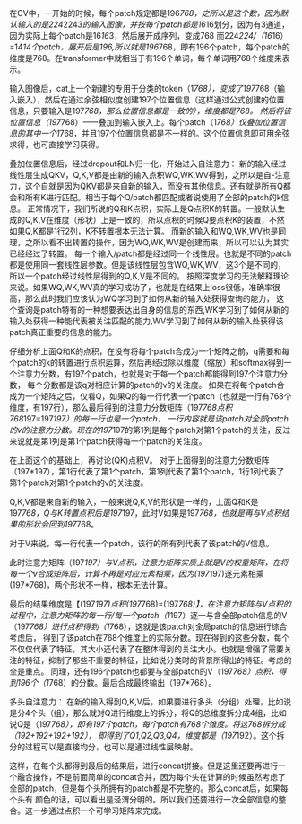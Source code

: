 在CV中，一开始的时候，每个patch规定都是196*768，之所以是这个数，因为默认输入的是224*224*3的输入图像，并按每个patch都是16*16划分，因为有3通道，因为实际上每个patch是16*16*3，然后展开成序列，变成768
而224*224/（16*16）=14*14个patch，展开后是196,所以就是196*768，即有196个patch，每个patch的维度是768。在transformer中就相当于有196个单词，每个单词用768个维度来表示。

输入图像后，cat上一个新建的专用于分类的token（1*768），变成了197*768（输入嵌入），然后在通过余弦相似度创建197个位置信息（这样通过公式创建的位置信息，只要输入是197*768，那么位置信息都是一致的），维度都是768。
然后将该位置信息（197*768）一一叠加到输入嵌入上。每个patch（1*768）仅叠加位置信息的其中一个1*768，并且197个位置信息都是不一样的。这个位置信息即可用余弦求得，也可直接学习获得。

叠加位置信息后，经过dropout和LN归一化，开始进入自注意力：
新的输入经过线性层生成QKV，Q,K,V都是由新的输入点积WQ,WK,WV得到，之所以是自-注意力，这个自就是因为QKV都是来自新的输入，而没有其他信息。还有就是所有Q都会和所有K进行匹配。相当于每个Q/patch都匹配或者说使用了全部的patch的k信息。
正常情况下，我们所说的Q和K点积，实际上是Q点积K的转置。一般默认生成的Q,K,V在维度（形状）上是一致的，所以点积的时候Q要点积K的装置，不然如果Q,K都是1行2列，K不转置根本无法计算。
而新的输入和WQ,WK,WV也是同理，之所以看不出转置的操作，因为WQ,WK,WV是创建而来，所以可以认为其实已经经过了转置。
每一个输入/patch都是经过同一个线性层。也就是不同的patch都是使用同一套线性层参数。但是该线性层包含WQ,WK,WV，这3个是不同的，所以一个patch经过线性层得到的Q,K,V是不同的。
按照深度学习的无法解释理论来说。如果WQ,WK,WV真的学习成功了，也就是在结果上loss很低，准确率很高，那么此时我们应该认为WQ学习到了如何从新的输入处获得查询的能力，
这个查询是patch特有的一种想要表达出自身的信息的东西,WK学习到了如何从新的输入处获得一种能代表被关注匹配的能力,WV学习到了如何从新的输入处获得该patch真正重要的信息的能力。

仔细分析上面Q和K的点积，在没有将每个patch合成为一个矩阵之前，q需要和每个patch的k的转置进行点积运算，然后再经过除以维度（缩放）和softmax得到一个注意力分数，有197个patch，也就是对于每一个patch都能得到197个注意力分数，
每个分数都是该q对相应计算的patch的v的关注度。
如果在将每个patch合成为一个矩阵之后，仅看Q，如果Q的每一行代表一个patch（也就是一行有768个维度，有197行），那么最后得到的注意力分数矩阵（197*768点积768*197=197*197）的每一行也是一个patch，
一行内容就是该patch对全部patch的v的注意力分数。现在的197*197的第1列是每个patch对第1个patch的关注，反过来说就是第1列是第1个patch获得每一个patch的关注度。

在上面这个的基础上，再讨论(QK)点积V。
对于上面得到的注意力分数矩阵（197*197），第1行代表了第1个patch，第1列代表了第1个patch，1行1列代表了第1个patch对第1个patch的v的关注度。

Q,K,V都是来自新的输入，一般来说Q,K,V的形状是一样的，上面Q和K是197*768，Q与K转置点积后是197*197，此时V如果是197*768，也就是再与V点积结果的形状会回到197*768。

对于V来说，每一行代表一个patch，该行的所有列代表了该patch的V信息。

此时注意力矩阵（197*197）与V点积，注意力矩阵实质上就是V的权重矩阵，在将每一个v合成矩阵后，计算不再是对应元素相乘，因为(197*197)逐元素相乘(197*768)，两个形状不一样，根本无法计算。

最后的结果维度是【(197*197)点积(197*768)=(197*768)】，在注意力矩阵与V点积的过程中，注意力矩阵的每一行/每一个patch（1*197）逐一与含全部patch信息的V（197*768）进行点积得到（1*768），这就是该patch对全局patch的信息进行综合考虑后，
得到了该patch在768个维度上的实际分数。现在得到的这些分数，每个不仅仅代表了特征，其大小还代表了在整体得到的关注大小。也就是增强了需要关注的特征，抑制了那些不重要的特征，比如说分类时的背景所得出的特征。考虑的全是重点。
同理，还有196个patch也都要与全部patch的V（197*768）点积，得到196个（1*768）的分数。最后合成最终输出（197*768）。

多头自注意力：
在新的输入得到Q,K,V后，如果要进行多头（分组）处理，比如说是分4个头（组），那么就对Q进行维度上的拆分，将Q的总维度拆分成4组，比如说Q是（197*768），即有197个patch，每个patch有768个维度。将这768拆分成（192+192+192+192），
即得到了Q1,Q2,Q3,Q4，维度都是（197*192）。这个拆分的过程可以是直接均分，也可以是通过线性层映射。

这样，在每个头都得到最后的结果后，进行concat拼接。但是这里还要再进行一个融合操作，不是前面简单的concat合并，因为每个头在计算的时候虽然考虑了全部的patch，但是每个头所拥有的patch都是不完整的。那么concat后，如果每个头有
颜色的话，可以看出是泾渭分明的。所以我们还要进行一次全部信息的整合。这一步通过点积一个可学习矩阵来完成。
